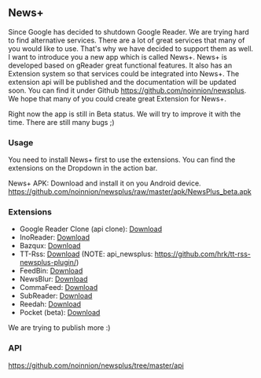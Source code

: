 News+
-----------
Since Google has decided to shutdown Google Reader. We are trying hard to find alternative services. There are a lot of great services that many of you would like to use. That's why we have decided to support them as well. I want to introduce you a new app which is called News+. News+ is developed based on gReader great functional features. It also has an Extension system so that services could be integrated into News+. The extension api will be published and the documentation will be updated soon. You can find it under Github https://github.com/noinnion/newsplus. We hope that many of you could create great Extension for News+.

Right now the app is still in Beta status. We will try to improve it with the time. There are still many bugs ;)

### Usage

You need to install News+ first to use the extensions. You can find the extensions on the Dropdown in the action bar.

News+ APK: Download and install it on you Android device.
https://github.com/noinnion/newsplus/raw/master/apk/NewsPlus_beta.apk

### Extensions

* Google Reader Clone (api clone): [Download](https://github.com/noinnion/newsplus/raw/master/apk/GoogleReaderClone_beta.apk?raw=true)
* InoReader: [Download](https://github.com/noinnion/newsplus/raw/master/apk/InoReaderExtension_beta.apk?raw=true)
* Bazqux: [Download](https://github.com/noinnion/newsplus/blob/master/apk/BazquxExtension_beta.apk?raw=true)
* TT-Rss: [Download](https://github.com/noinnion/newsplus/raw/master/apk/TtRssExtension_beta.apk?raw=true) (NOTE: api_newsplus: https://github.com/hrk/tt-rss-newsplus-plugin/)
* FeedBin: [Download](https://github.com/noinnion/newsplus/raw/master/apk/FeedBinExtension_beta.apk?raw=true)
* NewsBlur: [Download](https://play.google.com/store/apps/details?id=com.asafge.newsblurplus)
* CommaFeed: [Download](https://github.com/Athou/commafeed-newsplus)
* SubReader: [Download](http://subreader.com/static/files/SubReaderExtension.apk)
* Reedah: [Download](http://www.reedah.com/ReedahExtension.apk)
* Pocket (beta): [Download](https://play.google.com/store/apps/details?id=com.asafge.pocketplus)

We are trying to publish more :)

### API
https://github.com/noinnion/newsplus/tree/master/api
